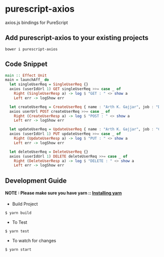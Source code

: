 # purescript-axios

axios.js bindings for PureScript

## Add purescript-axios to your existing projects

```
bower i purescript-axios
```

## Code Snippet

```purescript
main :: Effect Unit
main = launchAff_ do
  let singleUserReq = SingleUserReq {}
  axios (userIdUrl 1) GET singleUserReq >>= case _ of
    Right (SingleUserResp a) -> log $ "GET : " <> show a
    Left err -> logShow err

  let createUserReq = CreateUserReq { name : "Arth K. Gajjar", job : "Developer" }
  axios userUrl POST createUserReq >>= case _ of
    Right (CreateUserResp a) -> log $ "POST : " <> show a
    Left err -> logShow err

  let updateUserReq = UpdateUserReq { name : "Arth K. Gajjar", job : "Creator" }
  axios (userIdUrl 1) PUT updateUserReq >>= case _ of
    Right (UpdateUserResp a) -> log $ "PUT : " <> show a
    Left err -> logShow err

  let deleteUserReq = DeleteUserReq {}
  axios (userIdUrl 1) DELETE deleteUserReq >>= case _ of
    Right (DeleteUserResp a) -> log $ "DELETE : " <> show a
    Left err -> logShow err
```

## Development Guide

#### NOTE : Please make sure you have yarn :: [Installing yarn](https://yarnpkg.com/en/docs/install)

* Build Project

```bash
$ yarn build
```

* To Test

```bash
$ yarn test
```

* To watch for changes

```bash
$ yarn start
```